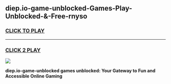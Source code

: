 
## diep.io-game-unblocked-Games-Play-Unblocked-&-Free-rnyso
<h3>
<a href="https://premium76.site?title=diep.io-game-unblocked&ref=24A">CLICK TO PLAY</a></h3>
<hr>

<h3>
<a href="https://premium76.site?title=diep.io-game-unblocked&ref=24A">CLICK 2 PLAY</a>
  
</h3>

<a href="https://premium76.site?title=diep.io-game-unblocked&ref=24A"><img src="https://clearcache.store/games.png"></a>


**diep.io-game-unblocked games unblocked: Your Gateway to Fun and Accessible Online Gaming**
